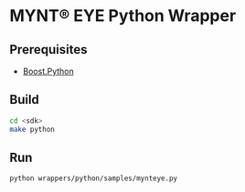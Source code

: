# MYNT® EYE Python Wrapper

## Prerequisites

* [Boost.Python](https://www.boost.org/doc/libs/1_67_0/libs/python/doc/html/index.html)

## Build

```bash
cd <sdk>
make python
```

## Run

```bash
python wrappers/python/samples/mynteye.py
```
